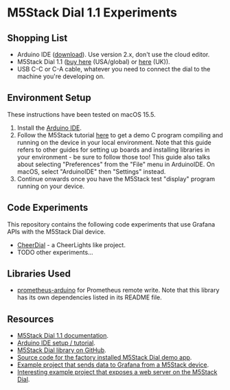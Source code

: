 # M5Stack Dial 1.1 Experiments

## Shopping List

* Arduino IDE ([download](https://www.arduino.cc/en/software/)).  Use version 2.x, don't use the cloud editor.
* M5Stack Dial 1.1 ([buy here](https://shop.m5stack.com/products/m5stack-dial-v1-1) (USA/global) or [here](https://thepihut.com/products/m5stack-dial-v1-1) (UK)).
* USB C-C or C-A cable, whatever you need to connect the dial to the machine you're developing on.

## Environment Setup

These instructions have been tested on macOS 15.5.

1. Install the [Arduino IDE](https://www.arduino.cc/en/software/).
1. Follow the M5Stack tutorial [here](https://docs.m5stack.com/en/arduino/m5dial/program) to get a demo C program compiling and running on the device in your local environment.  Note that this guide refers to other guides for setting up boards and installing libraries in your environment - be sure to follow those too!  This guide also talks about selecting "Preferences" from the "File" menu in ArduinoIDE.  On macOS, select "ArduinoIDE" then "Settings" instead.
1. Continue onwards once you have the M5Stack test "display" program running on your device.

## Code Experiments

This repository contains the following code experiments that use Grafana APIs with the M5Stack Dial device.

* [CheerDial](./cheerdial/) - a CheerLights like project.
* TODO other experiments...

## Libraries Used

* [prometheus-arduino](https://github.com/grafana/prometheus-arduino) for Prometheus remote write.  Note that this library has its own dependencies listed in its README file.

## Resources

* [M5Stack Dial 1.1 documentation](https://docs.m5stack.com/en/core/M5Dial%20V1.1).
* [Arduino IDE setup / tutorial](https://docs.m5stack.com/en/arduino/m5dial/program).
* [M5Stack Dial library on GitHub](https://github.com/m5stack/M5Dial).
* [Source code for the factory installed M5Stack Dial demo app](https://github.com/m5stack/M5Dial-UserDemo).
* [Example project that sends data to Grafana from a M5Stack device](https://www.hackster.io/ecasti/m5stack-as-sensor-for-prometheus-5bb162).
* [Interesting example project that exposes a web server on the M5Stack Dial](https://github.com/kevinlieb/AlmostSimplestHelloWorld/tree/webandwifiandspiffsandwebsocket).